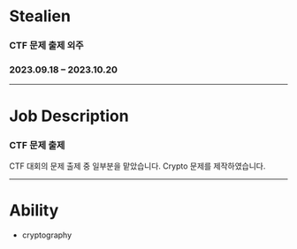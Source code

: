 # Stealien

### CTF 문제 출제 외주

### 2023.09.18 – 2023.10.20

---

# Job Description

### CTF 문제 출제

CTF 대회의 문제 출제 중 일부분을 맡았습니다. Crypto 문제를 제작하였습니다.

---

# Ability

- cryptography
